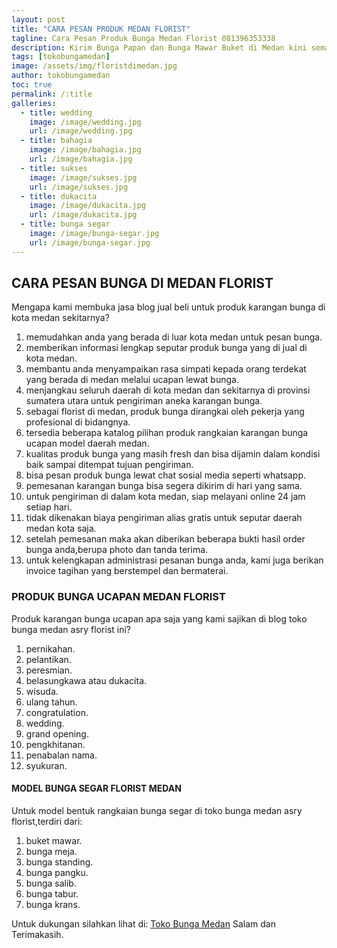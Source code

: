 ```yaml
---
layout: post
title: "CARA PESAN PRODUK MEDAN FLORIST"
tagline: Cara Pesan Produk Bunga Medan Florist 081396353338
description: Kirim Bunga Papan dan Bunga Mawar Buket di Medan kini semakin mudah dan simpel karena hadirnya salah satu florist di medan terbaik.
tags: [tokobungamedan]
image: /assets/img/floristdimedan.jpg
author: tokobungamedan
toc: true
permalink: /:title
galleries:
  - title: wedding
    image: /image/wedding.jpg
    url: /image/wedding.jpg
  - title: bahagia
    image: /image/bahagia.jpg
    url: /image/bahagia.jpg
  - title: sukses
    image: /image/sukses.jpg
    url: /image/sukses.jpg
  - title: dukacita
    image: /image/dukacita.jpg
    url: /image/dukacita.jpg
  - title: bunga segar
    image: /image/bunga-segar.jpg
    url: /image/bunga-segar.jpg
---
```


## CARA PESAN BUNGA DI MEDAN FLORIST
Mengapa kami membuka jasa blog jual beli untuk produk karangan bunga di kota medan sekitarnya?
1. memudahkan anda yang berada di luar kota medan untuk pesan bunga.
2. memberikan informasi lengkap seputar produk bunga yang di jual di kota medan.
3. membantu anda menyampaikan rasa simpati kepada orang terdekat yang berada di medan melalui ucapan lewat bunga.
4. menjangkau seluruh daerah di kota medan dan sekitarnya di provinsi sumatera utara untuk pengiriman aneka karangan bunga.
5. sebagai florist di medan, produk bunga dirangkai oleh pekerja yang profesional di bidangnya.
6. tersedia beberapa katalog pilihan produk rangkaian karangan bunga ucapan model daerah medan.
7. kualitas produk bunga yang masih fresh dan bisa dijamin dalam kondisi baik sampai ditempat tujuan pengiriman.
8. bisa pesan produk bunga lewat chat sosial media seperti whatsapp.
9. pemesanan karangan bunga bisa segera dikirim di hari yang sama.
10. untuk pengiriman di dalam kota medan, siap melayani online 24 jam setiap hari.
11. tidak dikenakan biaya pengiriman alias gratis untuk seputar daerah medan kota saja.
12. setelah pemesanan maka akan diberikan beberapa bukti hasil order bunga anda,berupa photo dan tanda terima.
13. untuk kelengkapan administrasi pesanan bunga anda, kami juga berikan invoice tagihan yang berstempel dan bermaterai.

### PRODUK BUNGA UCAPAN MEDAN FLORIST
Produk karangan bunga ucapan apa saja yang kami sajikan di blog toko bunga medan asry florist ini?
1. pernikahan.
2. pelantikan.
3. peresmian.
4. belasungkawa atau dukacita.
5. wisuda.
6. ulang tahun.
7. congratulation.
8. wedding.
9. grand opening.
10. pengkhitanan.
11. penabalan nama.
12. syukuran.

#### MODEL BUNGA SEGAR FLORIST MEDAN
Untuk model bentuk rangkaian bunga segar di toko bunga medan asry florist,terdiri dari:
1. buket mawar.
2. bunga meja.
3. bunga standing.
4. bunga pangku.
5. bunga salib.
6. bunga tabur.
7. bunga krans.

Untuk dukungan silahkan lihat di:
[Toko Bunga Medan](https://www.bungabuket.com/blog/florist-di-medan-terlaris/)
Salam dan Terimakasih.
